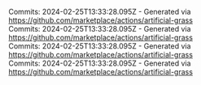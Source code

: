 Commits: 2024-02-25T13:33:28.095Z - Generated via https://github.com/marketplace/actions/artificial-grass
<br>
Commits: 2024-02-25T13:33:28.095Z - Generated via https://github.com/marketplace/actions/artificial-grass
<br>
Commits: 2024-02-25T13:33:28.095Z - Generated via https://github.com/marketplace/actions/artificial-grass
<br>
Commits: 2024-02-25T13:33:28.095Z - Generated via https://github.com/marketplace/actions/artificial-grass
<br>
